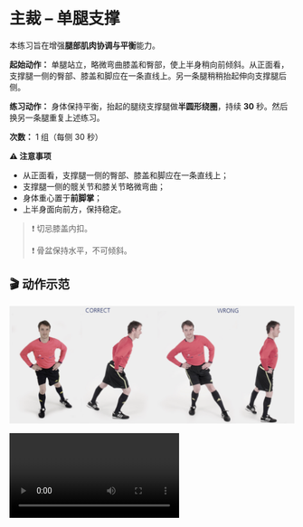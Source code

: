 # 主裁 &ndash; 单腿支撑

本练习旨在增强**腿部肌肉协调与平衡**能力。

**起始动作：** 单腿站立，略微弯曲膝盖和臀部，使上半身稍向前倾斜。从正面看，支撑腿一侧的臀部、膝盖和脚应在一条直线上。另一条腿稍稍抬起伸向支撑腿后侧。

**练习动作：** 身体保持平衡，抬起的腿绕支撑腿做**半圆形绕圈**，持续 **30** 秒。然后换另一条腿重复上述练习。

**次数：** 1 组（每侧 30 秒）

**⚠️ 注意事项**

- 从正面看，支撑腿一侧的臀部、膝盖和脚应在一条直线上；
- 支撑腿一侧的髋关节和膝关节略微弯曲；
- 身体重心置于**前脚掌**；
- 上半身面向前方，保持稳定。

>❗️ 切忌膝盖内扣。
>
>❗️ 骨盆保持水平，不可倾斜。

## 🎬 动作示范

![stance](../../figures/part2/level_1/stancep.png)

<div class="center-video">
    <video controls>
        <source src="../../videos/part2/level1/stance.mp4" type="video/mp4">
    </video>
</div>
